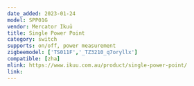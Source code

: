 ```yaml
---
date_added: 2023-01-24
model: SPP01G
vendor: Mercator Ikuü 
title: Single Power Point
category: switch
supports: on/off, power measurement
zigbeemodel: ['TS011F','_TZ3210_q7oryllx']
compatible: [zha]
mlink: https://www.ikuu.com.au/product/single-power-point/
link: 
---
```

